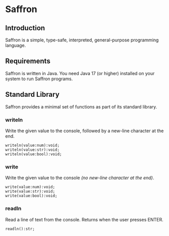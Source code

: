 # Saffron


## Introduction

Saffron is a simple, type-safe, interpreted, general-purpose programming language.


## Requirements

Saffron is written in Java. You need Java 17 (or higher) installed on your system
to run Saffron programs.


## Standard Library

Saffron provides a minimal set of functions as part of its standard library.

### writeln

Write the given value to the console, followed by a new-line character at the end.

```
writeln(value:num):void;
writeln(value:str):void;
writeln(value:bool):void;
```

### write

Write the given value to the console _(no new-line character at the end)_.

```
write(value:num):void;
write(value:str):void;
write(value:bool):void;
```

### readln

Read a line of text from the console. Returns when the user presses ENTER.

```
readln():str;
```
